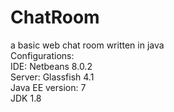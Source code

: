 # ChatRoom
a basic web chat room written in java<br/>
Configurations: <br/>
IDE: Netbeans 8.0.2<br/>
Server: Glassfish 4.1<br/>
Java EE version: 7<br/>
JDK 1.8<br/>

